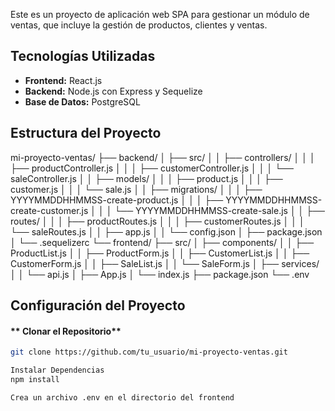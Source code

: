 Este es un proyecto de aplicación web SPA para gestionar un módulo de ventas, que incluye la gestión de productos, clientes y ventas.

## Tecnologías Utilizadas

- **Frontend:** React.js
- **Backend:** Node.js con Express y Sequelize
- **Base de Datos:** PostgreSQL

## Estructura del Proyecto
mi-proyecto-ventas/
├── backend/
│ ├── src/
│ │ ├── controllers/
│ │ │ ├── productController.js
│ │ │ ├── customerController.js
│ │ │ └── saleController.js
│ │ ├── models/
│ │ │ ├── product.js
│ │ │ ├── customer.js
│ │ │ └── sale.js
│ │ ├── migrations/
│ │ │ ├── YYYYMMDDHHMMSS-create-product.js
│ │ │ ├── YYYYMMDDHHMMSS-create-customer.js
│ │ │ └── YYYYMMDDHHMMSS-create-sale.js
│ │ ├── routes/
│ │ │ ├── productRoutes.js
│ │ │ ├── customerRoutes.js
│ │ │ └── saleRoutes.js
│ │ ├── app.js
│ │ └── config.json
│ ├── package.json
│ └── .sequelizerc
└── frontend/
├── src/
│ ├── components/
│ │ ├── ProductList.js
│ │ ├── ProductForm.js
│ │ ├── CustomerList.js
│ │ ├── CustomerForm.js
│ │ ├── SaleList.js
│ │ └── SaleForm.js
│ ├── services/
│ │ └── api.js
│ ├── App.js
│ └── index.js
├── package.json
└── .env

## Configuración del Proyecto

#### ** Clonar el Repositorio**

```bash
git clone https://github.com/tu_usuario/mi-proyecto-ventas.git

Instalar Dependencias
npm install

Crea un archivo .env en el directorio del frontend

